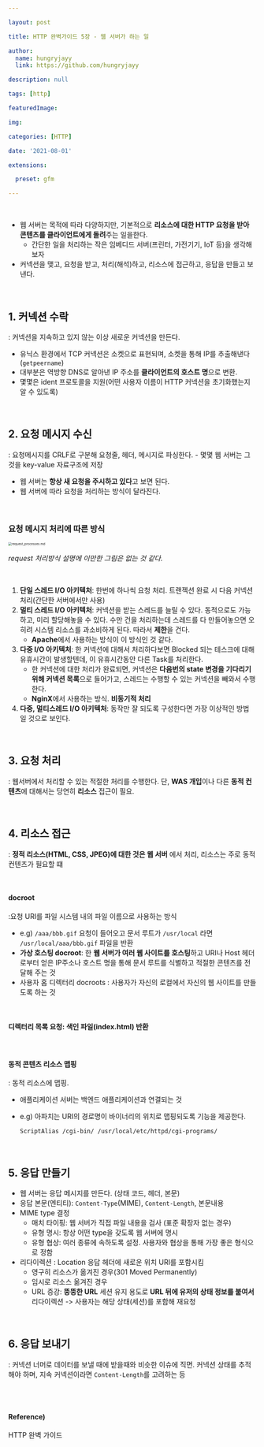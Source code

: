 ```yaml
---

layout: post

title: HTTP 완벽가이드 5장 - 웹 서버가 하는 일

author: 
  name: hungryjayy
  link: https://github.com/hungryjayy

description: null

tags: [http]

featuredImage: 

img: 

categories: [HTTP]

date: '2021-08-01'

extensions:

  preset: gfm

---
```


<br>

* 웹 서버는 목적에 따라 다양하지만, 기본적으로 **리소스에 대한 HTTP 요청을 받아 콘텐츠를 클라이언트에게 돌려**주는 일을한다.
  * 간단한 일을 처리하는 작은 임베디드 서버(프린터, 가전기기, IoT 등)을 생각해보자
* 커넥션을 맺고, 요청을 받고, 처리(해석)하고, 리소스에 접근하고, 응답을 만들고 보낸다.

<br>

## 1. 커넥션 수락

: 커넥션을 지속하고 있지 않는 이상 새로운 커넥션을 만든다.

* 유닉스 환경에서 TCP 커넥션은 소켓으로 표현되며, 소켓을 통해 IP를 추출해낸다(`getpeername`)
* 대부분은 역방향 DNS로 알아낸 IP 주소를 **클라이언트의 호스트 명**으로 변환.
* 몇몇은 ident 프로토콜을 지원(어떤 사용자 이름이 HTTP 커넥션을 초기화했는지 알 수 있도록)

<br>

## 2. 요청 메시지 수신

: 요청메시지를 CRLF로 구분해 요청줄, 헤더, 메시지로 파싱한다. - 몇몇 웹 서버는 그것을 key-value 자료구조에 저장

* 웹 서버는 **항상 새 요청을 주시하고 있다**고 보면 된다.
* 웹 서버에 따라 요청을 처리하는 방식이 달라진다.

<br>

### 요청 메시지 처리에 따른 방식

<img src="https://hungryjayy.github.io/assets/img/Http/request_processes.md.png" alt="request_processes.md" style="zoom: 45%;" /> 

*request 처리방식 설명에 이만한 그림은 없는 것 같다.*

<br>

1. **단일 스레드 I/O 아키텍처**: 한번에 하나씩 요청 처리. 트랜젝션 완료 시 다음 커넥션 처리(간단한 서버에서만 사용)
2. **멀티 스레드 I/O 아키텍처**: 커넥션을 받는 스레드를 늘릴 수 있다. 동적으로도 가능하고, 미리 할당해놓을 수 있다. 수만 건을 처리하는데 스레드를 다 만들어놓으면 오히려 시스템 리소스를 과소비하게 된다. 따라서 **제한**을 건다.
   * **Apache**에서 사용하는 방식이 이 방식인 것 같다.
3. **다중 I/O 아키텍처**: 한 커넥션에 대해서 처리하다보면 Blocked 되는 테스크에 대해 유휴시간이 발생할텐데, 이 유휴시간동안 다른 Task를 처리한다.
   * 한 커넥션에 대한 처리가 완료되면, 커넥션은 **다음번의 state 변경을 기다리기 위해 커넥션 목록**으로 들어가고, 스레드는 수행할 수 있는 커넥션을 빼와서 수행한다.
   * **NginX**에서 사용하는 방식. **비동기적 처리**
4. **다중, 멀티스레드 I/O 아키텍처**: 동작만 잘 되도록 구성한다면 가장 이상적인 방법 일 것으로 보인다.

<br>

## 3. 요청 처리

: 웹서버에서 처리할 수 있는 적절한 처리를 수행한다. 단, **WAS 개입**이나 다른 **동적 컨텐츠**에 대해서는 당연히 **리소스** 접근이 필요.

<br>

## 4. 리소스 접근

: **정적 리소스(HTML, CSS, JPEG)에 대한 것은 웹 서버** 에서 처리, 리소스는 주로 동적 컨텐츠가 필요할 떄

<br>

#### docroot

:요청 URI를 파일 시스템 내의 파일 이름으로 사용하는 방식

* e.g) `/aaa/bbb.gif` 요청이 들어오고 문서 루트가 `/usr/local` 라면 `/usr/local/aaa/bbb.gif` 파일을 반환
* **가상 호스팅 docroot**: 한 **웹 서버가 여러 웹 사이트를 호스팅**하고 URI나 Host 헤더로부터 얻은 IP주소나 호스트 명을 통해 문서 루트를 식별하고 적절한 콘텐츠를 전달해 주는 것
* 사용자 홈 디렉터리 docroots : 사용자가 자신의 로컬에서 자신의 웹 사이트를 만들도록 하는 것

<br>

#### 디렉터리 목록 요청: 색인 파일(index.html) 반환

<br>

#### 동적 콘텐츠 리소스 맵핑

: 동적 리소스에 맵핑.

* 애플리케이션 서버는 백엔드 애플리케이션과 연결되는 것

* e.g) 아파치는 URI의 경로명이 바이너리의 위치로 맵핑되도록 기능을 제공한다.

  `ScriptAlias /cgi-bin/ /usr/local/etc/httpd/cgi-programs/`

<br>

## 5. 응답 만들기

* 웹 서버는 응답 메시지를 만든다. (상태 코드, 헤더, 본문)
* 응답 본문(엔티티): `Content-Type`(MIME), `Content-Length`, 본문내용
* MIME type 결정
  * 매치 타이핑: 웹 서버가 직접 파일 내용을 검사 (표준 확장자 없는 경우)
  * 유형 명시: 항상 어떤 type을 갖도록 웹 서버에 명시
  * 유형 협상: 여러 종류에 속하도록 설정. 사용자와 협상을 통해 가장 좋은 형식으로 정함
* 리다이렉션 : Location 응답 헤더에 새로운 위치 URI를 포함시킴
  * 영구히 리소스가 옮겨진 경우(301 Moved Permanently)
  * 임시로 리소스 옮겨진 경우
  * URL 증강: **뚱뚱한 URL** 세션 유지 용도로 **URL 뒤에 유저의 상태 정보를 붙여서** 리다이렉션 -> 사용자는 해당 상태(세션)를 포함해 재요청

<Br>

## 6. 응답 보내기

: 커넥션 너머로 데이터를 보낼 때에 받을때와 비슷한 이슈에 직면. 커넥션 상태를 추적해야 하며, 지속 커넥션이라면 `Content-Length`를 고려하는 등

<br><br>

#### Reference)

HTTP 완벽 가이드

